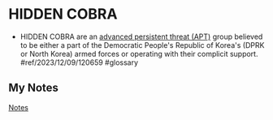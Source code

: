 # HIDDEN COBRA
- HIDDEN COBRA are an [advanced persistent threat (APT)](advanced-persistent-threat.md) group believed to be either a part of the Democratic People's Republic of Korea's (DPRK or North Korea) armed forces or operating with their complicit support. #ref/2023/12/09/120659 #glossary
## My Notes
[Notes](mynotes/hidden-cobra-notes.md)
